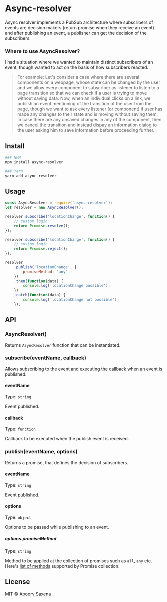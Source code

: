 # Async-resolver

Async resolver implements a PubSub architecture where subscribers of events are decision makers (return promise when they receive an event) and after publishing an event, a publisher can get the decision of the subscribers.

### Where to use AsyncResolver?

I had a situation where we wanted to maintain distinct subscribers of an event, though wanted to act on the basis of how subscribers reacted.
> For example: Let's consider a case where there are several components on a webpage, whose state can be changed by the user and we allow every component to subscriber as listener to listen to a page transition so that we can check if a user is trying to move without saving data. Now, when an individual clicks on a link, we publish an event mentioning of the transition of the user from the page, though we want to ask every listener (or component) if user has made any changes to their state and is moving without saving them. In case there are any unsaved changes in any of the component, then we cancel the transition and instead dispay an information dialog to the user asking him to save information before proceeding further.

## Install

```sh
### NPM
npm install async-resolver

### Yarn
yarn add async-resolver
```


## Usage

```js
const AsyncResolver = require('async-resolver');
let resolver = new AsyncResolver();

resolver.subscribe('locationChange', function() {
	// custom logic
    return Promise.resolve();
});

resolver.subscribe('locationChange', function() {
	// custom logic
    return Promise.reject();
});

resolver
	.publish('locationChange', {
		promiseMethod: 'any'
	})
	.then(function(data) {
		console.log('locationChange possible');
	})
	.catch(function(data) {
		console.log('locationChange not possible');
	});
```

## API

### AsyncResolver()

Returns `AsyncResolver` function that can be instantiated.

### subscribe(eventName, callback)

Allows subscribing to the event and executing the callback when an event is published.

#### eventName

Type: `string`

Event published.

#### callback

Type: `function`

Callback to be executed when the publish event is received.

### publish(eventName, options)

Returns a promise, that defines the decision of subscribers.

#### eventName

Type: `string`

Event published.

#### options

Type: `object`

Options to be passed while publishing to an event.

##### options.promiseMethod

Type: `string`

Method to be applied at the collection of promises such as `all`, `any` etc. Here's [list of methods](http://bluebirdjs.com/docs/api/collections.html) supported by Promise collection.

## License

MIT © [Apoorv Saxena](https://apoorv.pro/)